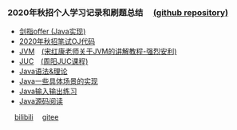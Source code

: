 ### 2020年秋招个人学习记录和刷题总结&emsp; [(github repository)](https://github.com/yuan-jiajun/sword-offer-yuan)
- [剑指offer (Java实现)](src/main/java/sword-offer)
- [2020年秋招笔试OJ代码](src/main/java/interview-upup/upup/com)
- [JVM](src/main/java/jvm-shk-part-one)&emsp;[(宋红康老师关于JVM的讲解教程-强烈安利)](https://www.bilibili.com/video/BV1PJ411n7xZ)
- [JUC](src/main/java/juc-jvm-zy-season2)&emsp;[(周阳JUC课程)](https://www.bilibili.com/video/BV1vE411D7KE)
- [Java语法&理论](src/main/java/interview-upup/upup/grammar)
- [Java一些具体场景的实现](src/main/java/interview-upup/upup/implementation)
- [Java输入输出练习](src/main/java/interview-upup/upup/iopractice)
- [Java源码阅读](src/main/java/interview-upup/upup/sourceread)

&emsp;[bilibili](https://space.bilibili.com/124808829) &emsp;[gitee](https://gitee.com/yuan-jiajun)

